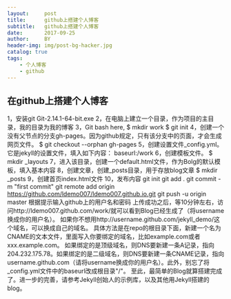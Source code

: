 ```yaml
---
layout:     post
title:      github上搭建个人博客
subtitle:   github上搭建个人博客
date:       2017-09-25
author:     BY
header-img: img/post-bg-hacker.jpg
catalog: true
tags:
    - 个人博客
    - github
---
```


## 在github上搭建个人博客
1，安装git Git-2.14.1-64-bit.exe
2，在电脑上建立一个目录，作为项目的主目录，我的目录为我的博客
3，Git bash here,
	$ mkdir work 
	$ git init
4，创建一个没有父节点的分支gh-pages。因为github规定，只有该分支中的页面，才会生成网页文件。
	$ git checkout --orphan gh-pages
5，创建设置文件_config.yml。它是jekyll的设置文件，填入如下内容：
	baseurl:/work
6，创建模板文件。
   $ mkdir _layouts
7，进入该目录，创建一个default.html文件，作为Bolg的默认模板，填入基本内容
8，创建文章，创建_posts目录，用于存放blog文章
   $ mkdir _posts
9，创建首页index.html文件
10，发布内容
	git init
	git add .
	git commit -m "first commit"
	git remote add origin https://github.com/ldemo007/ldemo007.github.io.git
	git push -u origin master
	根据提示输入github上的用户名和密码
上传成功之后，等10分钟左右，访问http://ldemo007.github.com/work/就可以看到Blog已经生成了（将username换成你的用户名）。
如果你不想用http://username.github.com/jekyll_demo/这个域名，可以换成自己的域名。
具体方法是在repo的根目录下面，新建一个名为CNAME的文本文件，里面写入你要绑定的域名，比如example.com或者xxx.example.com。
如果绑定的是顶级域名，则DNS要新建一条A记录，指向204.232.175.78。如果绑定的是二级域名，则DNS要新建一条CNAME记录，指向username.github.com（请将username换成你的用户名）。此外，别忘了将_config.yml文件中的baseurl改成根目录"/"。
至此，最简单的Blog就算搭建完成了。进一步的完善，请参考Jekyll创始人的示例库，以及其他用Jekyll搭建的blog。
